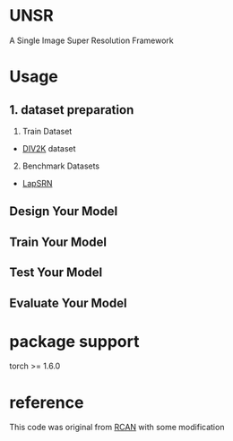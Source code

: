 # UNSR

A Single Image Super Resolution Framework

# Usage
## 1. dataset preparation
1. Train Dataset
- [DIV2K](https://data.vision.ee.ethz.ch/cvl/DIV2K/) dataset

2. Benchmark Datasets
- [LapSRN](http://vllab.ucmerced.edu/wlai24/LapSRN/)

## Design Your Model



## Train Your Model


## Test Your Model


## Evaluate Your Model


# package support
torch >= 1.6.0


# reference
This code was original from [RCAN](https://github.com/yulunzhang/RCAN) with some modification

